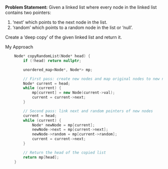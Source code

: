 **Problem Statement:** Given a linked list where every node in the linked list contains two pointers:

1. ‘next’ which points to the next node in the list.
2. ‘random’ which points to a random node in the list or ‘null’.

Create a ‘deep copy’ of the given linked list and return it.

My Approach
```cpp
    Node* copyRandomList(Node* head) {
        if (!head) return nullptr;

        unordered_map<Node*, Node*> mp;

        // First pass: create new nodes and map original nodes to new nodes
        Node* current = head;
        while (current) {
            mp[current] = new Node(current->val);
            current = current->next;
        }

        // Second pass: link next and random pointers of new nodes
        current = head;
        while (current) {
            Node* newNode = mp[current];
            newNode->next = mp[current->next];
            newNode->random = mp[current->random];
            current = current->next;
        }

        // Return the head of the copied list
        return mp[head];
    }

```

